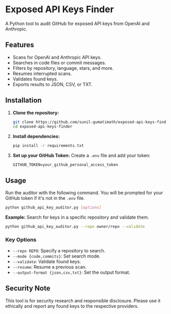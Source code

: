 # Exposed API Keys Finder

A Python tool to audit GitHub for exposed API keys from OpenAI and Anthropic.

## Features

- Scans for OpenAI and Anthropic API keys.
- Searches in code files or commit messages.
- Filters by repository, language, stars, and more.
- Resumes interrupted scans.
- Validates found keys.
- Exports results to JSON, CSV, or TXT.

## Installation

1.  **Clone the repository:**
    ```bash
    git clone https://github.com/sunil-gumatimath/exposed-api-keys-finder.git
    cd exposed-api-keys-finder
    ```

2.  **Install dependencies:**
    ```bash
    pip install -r requirements.txt
    ```

3.  **Set up your GitHub Token:**
    Create a `.env` file and add your token:
    ```
    GITHUB_TOKEN=your_github_personal_access_token
    ```

## Usage

Run the auditor with the following command. You will be prompted for your GitHub token if it's not in the `.env` file.

```bash
python github_api_key_auditor.py [options]
```

**Example:** Search for keys in a specific repository and validate them.
```bash
python github_api_key_auditor.py --repo owner/repo --validate
```

### Key Options

-   `--repo REPO`: Specify a repository to search.
-   `--mode {code,commits}`: Set search mode.
-   `--validate`: Validate found keys.
-   `--resume`: Resume a previous scan.
-   `--output-format {json,csv,txt}`: Set the output format.

## Security Note

This tool is for security research and responsible disclosure. Please use it ethically and report any found keys to the respective providers.
